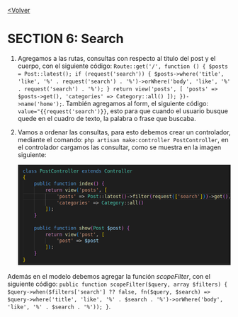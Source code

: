 [<Volver](../Readme.md)

# SECTION 6: Search

1. Agregamos a las rutas, consultas con respecto al titulo del post y el cuerpo, con el siguiente código:
    `Route::get('/', function () {
    $posts = Post::latest();
    if (request('search')) {
        $posts->where('title', 'like', '%' . request('search') . '%')->orWhere('body', 'like', '%' . request('search') . '%');
    }
    return view('posts', [
        'posts' => $posts->get(),
        'categories' => Category::all()
    ]);
    })->name('home');`.
    También agregamos al form, el siguiente código: `value="{{request('search')}}`, esto para que cuando el usuario busque quede en el cuadro de texto, la palabra o frase que buscaba.

2. Vamos a ordenar las consultas, para esto debemos crear un controlador, mediante el comando: `php artisan make:controller PostController`, en el controlador cargamos las consultar, como se muestra en la imagen siguiente:

    ![postcontroller](../images/postcontroller.png)
    
Además en el modelo debemos agregar la función *scopeFilter*, con el siguiente código:
    `public function scopeFilter($query, array $filters) {
        $query->when($filters['search'] ?? false, fn($query, $search) => $query->where('title', 'like', '%' . $search . '%')->orWhere('body', 'like', '%' . $search . '%'));
    }`.